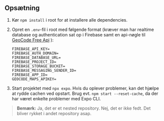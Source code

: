 ## Opsætning

1. Kør `npm install` i root for at installere alle dependencies.

2. Opret en `.env`-fil i root med følgende format (kræver man har realtime database og authentication sat op i Firebase samt en api-nøgle til  [GeoCode Free Api](https://geocode.maps.co/) ):

    ```plaintext
    FIREBASE_API_KEY=
    FIREBASE_AUTH_DOMAIN=
    FIREBASE_DATABASE_URL=
    FIREBASE_PROJECT_ID=
    FIREBASE_STORAGE_BUCKET=
    FIREBASE_MESSAGING_SENDER_ID=
    FIREBASE_APP_ID=
    GEOCODE_MAPS_APIKEY=
    ```

3. Start projektet med `npx expo`. Hvis du oplever problemer, kan det hjælpe at rydde cachen ved opstart. Brug evt. `npm start --reset-cache`, da der har været enkelte problemer med Expo CLI.

> **Bemærk:** Ja, det er et nested repository. Nej, det er ikke fedt. Det bliver rykket i andet repository asap.